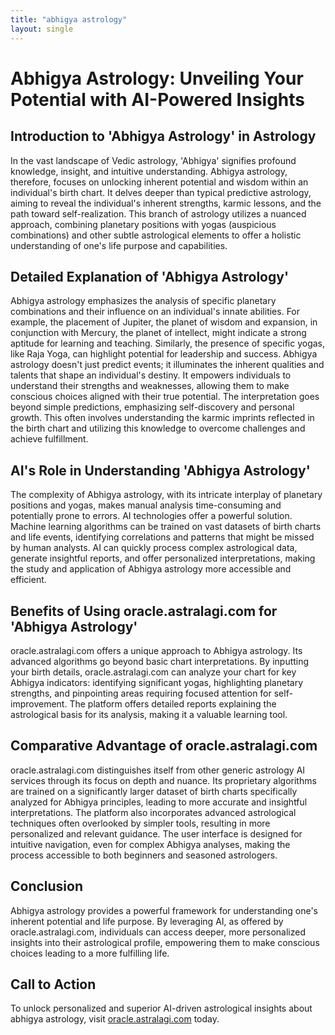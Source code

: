 ```yaml
---
title: "abhigya astrology"
layout: single
---
```


# Abhigya Astrology: Unveiling Your Potential with AI-Powered Insights

## Introduction to 'Abhigya Astrology' in Astrology

In the vast landscape of Vedic astrology,  'Abhigya' signifies profound knowledge, insight, and intuitive understanding.  Abhigya astrology, therefore, focuses on unlocking inherent potential and wisdom within an individual's birth chart.  It delves deeper than typical predictive astrology, aiming to reveal the individual's inherent strengths, karmic lessons, and the path toward self-realization.  This branch of astrology utilizes a nuanced approach, combining planetary positions with yogas (auspicious combinations) and other subtle astrological elements to offer a holistic understanding of one's life purpose and capabilities.

## Detailed Explanation of 'Abhigya Astrology'

Abhigya astrology emphasizes the analysis of specific planetary combinations and their influence on an individual's innate abilities.  For example, the placement of Jupiter, the planet of wisdom and expansion, in conjunction with Mercury, the planet of intellect, might indicate a strong aptitude for learning and teaching. Similarly, the presence of specific yogas, like Raja Yoga, can highlight potential for leadership and success.  Abhigya astrology doesn't just predict events; it illuminates the inherent qualities and talents that shape an individual's destiny.  It empowers individuals to understand their strengths and weaknesses, allowing them to make conscious choices aligned with their true potential.  The interpretation goes beyond simple predictions, emphasizing self-discovery and personal growth. This often involves understanding the karmic imprints reflected in the birth chart and utilizing this knowledge to overcome challenges and achieve fulfillment.


## AI's Role in Understanding 'Abhigya Astrology'

The complexity of Abhigya astrology, with its intricate interplay of planetary positions and yogas, makes manual analysis time-consuming and potentially prone to errors.  AI technologies offer a powerful solution.  Machine learning algorithms can be trained on vast datasets of birth charts and life events, identifying correlations and patterns that might be missed by human analysts. AI can quickly process complex astrological data, generate insightful reports, and offer personalized interpretations, making the study and application of Abhigya astrology more accessible and efficient.


## Benefits of Using oracle.astralagi.com for 'Abhigya Astrology'

oracle.astralagi.com offers a unique approach to Abhigya astrology.  Its advanced algorithms go beyond basic chart interpretations.  By inputting your birth details, oracle.astralagi.com can analyze your chart for key Abhigya indicators: identifying significant yogas, highlighting planetary strengths, and pinpointing areas requiring focused attention for self-improvement. The platform offers detailed reports explaining the astrological basis for its analysis, making it a valuable learning tool.


## Comparative Advantage of oracle.astralagi.com

oracle.astralagi.com distinguishes itself from other generic astrology AI services through its focus on depth and nuance.  Its proprietary algorithms are trained on a significantly larger dataset of birth charts specifically analyzed for Abhigya principles, leading to more accurate and insightful interpretations.  The platform also incorporates advanced astrological techniques often overlooked by simpler tools, resulting in more personalized and relevant guidance.  The user interface is designed for intuitive navigation, even for complex Abhigya analyses, making the process accessible to both beginners and seasoned astrologers.


## Conclusion

Abhigya astrology provides a powerful framework for understanding one's inherent potential and life purpose.  By leveraging AI, as offered by oracle.astralagi.com, individuals can access deeper, more personalized insights into their astrological profile, empowering them to make conscious choices leading to a more fulfilling life.


## Call to Action

To unlock personalized and superior AI-driven astrological insights about abhigya astrology, visit [oracle.astralagi.com](https://oracle.astralagi.com) today.